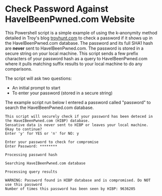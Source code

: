 # Check Password Against HaveIBeenPwned.com Website
This Powershell script is a simple example of using the k-anonymity method detailed in Troy's blog [troyhunt.com](https://www.troyhunt.com/understanding-have-i-been-pwneds-use-of-sha-1-and-k-anonymity/) to check a password if it shows up in the HaveIBeenPwned.com database. The password and its full SHA1 hash are **never** sent to HaveIBeenPwned.com. The password is stored in a secure string on your local machine. This script sends a few prefix characters of your password hash as a query to HaveIBeenPwned.com where it pulls matching suffix results to your local machine to do any comparisons. 

The script will ask two questions:
 - An initial prompt to start
 - To enter your password (stored in a secure string)

 The example script run below I entered a password called "password" to search the HaveIBeenPwned.com database.

 ```
 This script will securely check if your password has been deteced in the HaveIBeenPwned.com (HIBP) database.
Sensative data is never sent to HIBP or leaves your local machine.
Okay to continue?
Enter 'y' for YES or 'n' for NO: y

Enter your password to check for compromise
Enter Password: ********

Processing password hash

Searching HaveIBeenPwned.com database

Processing query results

WARNING: Password found in HIBP database and is compromised. Do NOT use this password
Number of times this password has been seen by HIBP: 9636205
 ```
